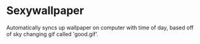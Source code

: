 # Sexywallpaper

Automatically syncs up wallpaper on computer with time of day, based off of sky changing gif called 'good.gif'. 

